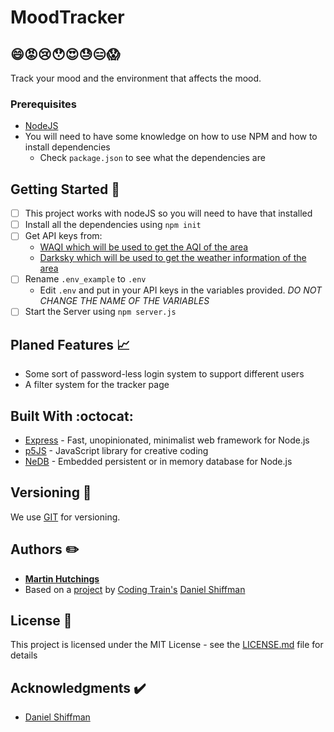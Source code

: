 # MoodTracker
## 😄😡😢😯😍😓😑😱
Track your mood and the environment that affects the mood.

### Prerequisites 

- [NodeJS](https://nodejs.org/en/)
- You will need to have some knowledge on how to use NPM and how to install dependencies
  - Check `package.json` to see what the dependencies are 

## Getting Started 🚀

- [ ] This project works with nodeJS so you will need to have that installed
- [ ] Install all the dependencies using `npm init`
- [ ] Get API keys from:
  - [WAQI which will be used to get the AQI of the area ](https://api.waqi.info)
  - [Darksky which will be used to get the weather information of the area ](https://api.darksky.net)
- [ ] Rename `.env_example` to `.env`
  - Edit `.env` and put in your API keys in the variables provided. 
  *DO NOT CHANGE THE NAME OF THE VARIABLES*
- [ ] Start the Server using `npm server.js`

## Planed Features 📈
* Some sort of password-less login system to support different users
* A filter system for the tracker page 

## Built With :octocat:

* [Express](https://expressjs.com/) - Fast, unopinionated, minimalist web framework for Node.js
* [p5JS](https://p5js.org/) - JavaScript library for creative coding
* [NeDB](https://github.com/louischatriot/nedb) - Embedded persistent or in memory database for Node.js


## Versioning 🔨

We use [GIT](https://git-scm.com/) for versioning.

## Authors ✏️

* [**Martin Hutchings**](https://github.com/stribis)
* Based on a [project](https://github.com/CodingTrain/Intro-to-Data-APIs-JS) by [Coding Train's](https://thecodingtrain.com/) [Daniel Shiffman](https://shiffman.net/)


## License 📄

This project is licensed under the MIT License - see the [LICENSE.md](LICENSE.md) file for details

## Acknowledgments ✔️

* [Daniel Shiffman](https://shiffman.net/)
